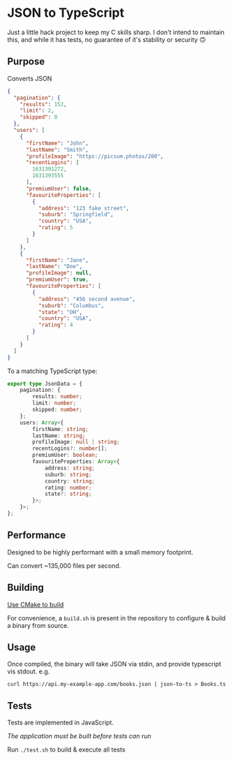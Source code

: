 JSON to TypeScript
====

Just a little hack project to keep my C skills sharp.
I don't intend to maintain this, and while it has tests, no guarantee of it's stability or security 🙃

Purpose
---
Converts JSON
```json
{
  "pagination": {
    "results": 152,
    "limit": 2,
    "skipped": 0
  },
  "users": [
    {
      "firstName": "John",
      "lastName": "Smith",
      "profileImage": "https://picsum.photos/200",
      "recentLogins": [
        1631391272,
        1631393555
      ],
      "premiumUser": false,
      "favouriteProperties": [
        {
          "address": "123 fake street",
          "suburb": "Springfield",
          "country": "USA",
          "rating": 5
        }
      ]
    },
    {
      "firstName": "Jane",
      "lastName": "Doe",
      "profileImage": null,
      "premiumUser": true,
      "favouriteProperties": [
        {
          "address": "456 second avenue",
          "suburb": "Columbus",
          "state": "OH",
          "country": "USA",
          "rating": 4
        }
      ]
    }
  ]
}
```
To a matching TypeScript type:
```typescript
export type JsonData = {
    pagination: {
        results: number;
        limit: number;
        skipped: number;
    };
    users: Array<{
        firstName: string;
        lastName: string;
        profileImage: null | string;
        recentLogins?: number[];
        premiumUser: boolean;
        favouriteProperties: Array<{
            address: string;
            suburb: string;
            country: string;
            rating: number;
            state?: string;
        }>;
    }>;
};
```

Performance
-----
Designed to be highly performant with a small memory footprint.

Can convert ~135,000 files per second.

Building
---
[Use CMake to build](https://cmake.org/cmake/help/latest/guide/tutorial/index.html)

For convenience, a `build.sh` is present in the repository to configure & build a binary from source.

Usage
----
Once compiled, the binary will take JSON via stdin, and provide typescript vis stdout.
e.g.
```shell
curl https://api.my-example-app.com/books.json | json-to-ts > Books.ts
```

Tests
---
Tests are implemented in JavaScript.

*The application must be built before tests can run*

Run `./test.sh` to build & execute all tests
